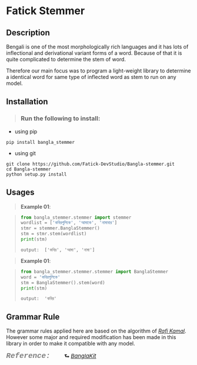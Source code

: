 # Fatick Stemmer
## Description
<!--
&nbsp; is for one char space and
&emsp; is for one tab space
-->
Bengali is one of the most morphologically rich languages and it has lots of inflectional and derivational variant forms of a word. Because of that it is quite complicated to determine the stem of word.

Therefore our main focus was to program a light-weight library to determine a identical word for same type of inflected word as stem to run on any model.

## Installation
>### Run the following  to install:
+ using pip
```
pip install bangla_stemmer
```
+ using git
```
git clone https://github.com/Fatick-DevStudio/Bangla-stemmer.git
cd Bangla-stemmer
python setup.py install
```

## Usages

> __Example 01__:

>```python
>from bangla_stemmer.stemmer import stemmer
>wordlist = ['কবিরগুলিকে', 'আমাকে', 'নামাবার']
>stmr = stemmer.BanglaStemmer()
>stm = stmr.stem(wordlist)
>print(stm)
>```
>`output:  ['কবির', 'আমা', 'নামা']`

<!-- -->

> __Example 01__:

>```python
>from bangla_stemmer.stemmer.stemmer import BanglaStemmer
>word = 'কবিরগুলিকে'
>stm = BanglaStemmer().stem(word)
>print(stm)
>```
>`output:  'কবির'`

## Grammar Rule
The grammar rules applied here are based on the algorithm of [*Rafi Kamal*](https://github.com/rafi-kamal/Bangla-Stemmer). However some major and required modification has been made in this library in order to make it compatible with any model.
&emsp;

<span style="color:gray; font-size:20px; font-family:courier">*__Reference:__*</span>
<span style = "font-size:15px">&emsp;&emsp; __&#11153;__ [*BanglaKit*](https://github.com/banglakit/bengali-stemmer)</span>
